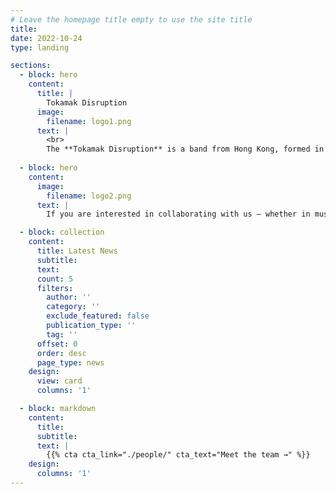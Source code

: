 ```yaml
---
# Leave the homepage title empty to use the site title
title:
date: 2022-10-24
type: landing

sections:
  - block: hero
    content:
      title: |
        Tokamak Disruption
      image:
        filename: logo1.png
      text: |
        <br>
        The **Tokamak Disruption** is a band from Hong Kong, formed in August 2024. They primarily focus on grindcore while also incorporating elements from other heavy music genres such as melodic death metal, deathcore, and nu metal. 
  
  - block: hero
    content:
      image:
        filename: logo2.png
      text: |
        If you are interested in collaborating with us — whether in music or academia (we are particularly keen on Music Information Retrieval) — please feel free to contact us via email at ** zzhaock@connect.ust.hk** . We also welcome any performance opportunities, particularly in Hong Kong and Guangdong. 

  - block: collection
    content:
      title: Latest News
      subtitle:
      text:
      count: 5
      filters:
        author: ''
        category: ''
        exclude_featured: false
        publication_type: ''
        tag: ''
      offset: 0
      order: desc
      page_type: news
    design:
      view: card
      columns: '1'

  - block: markdown
    content:
      title:
      subtitle:
      text: |
        {{% cta cta_link="./people/" cta_text="Meet the team →" %}}
    design:
      columns: '1'
---
```

